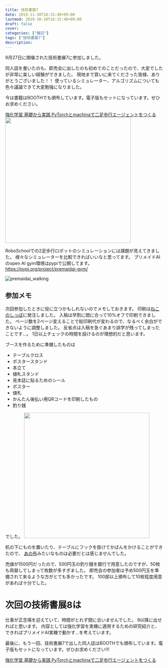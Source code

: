 ```yaml
---
title: 技術書展7
date: 2019-11-30T18:15:40+09:00
lastmod: 2019-30-10T18:15:40+09:00
draft: false
cover:
categories: ["雑記"]
tags: ["技術書展7"]
description: 
---
```


<!-- cover: "/images/2019/11/premaidai_walking.png" -->
9月27日に開催された技術書展7に参加しました。

同人誌を書いたのも、即売会に出したのも初めてのことだったので、大変でしたが非常に楽しい経験ができました。
現地まで買いに来てくださった皆様、ありがとうございました！！
使っているシミュレーター、アルゴリズムについても色々議論できて大変勉強になりました。

今は書籍はBOOTHでも頒布しています。電子版もセットになっています。ぜひお求めください。

[強化学習 基礎から実践 PyTorchとmachinaで二足歩行エージェントをつくる](https://ksyundo.booth.pm/items/1572827)
<img src="/images/2019/11/rl_book_top.png" width="400px">

RoboSchoolでの2足歩行ロボットのシミュレーションには課題が見えてきました。
様々なシミュレーターを比較できればいいなと思ってます。
プリメイドAIのopen AI gym環境はpypiで公開してます。
https://pypi.org/project/premaidai-gym/

![premaidai_walking](/images/2019/11/premaidai_walking.png)

## 参加メモ
次回参加したときに役に立つかもしれないのでメモしておきます。
印刷は[ねこのしっぽ](https://www.shippo.co.jp/neko/)に発注しました。
入稿は早割に間に合って10%オフで印刷できました。
ページ数を2ページ変えることで総印刷代が変わるので、なるべく余白ができないように調整しました。
反省点は入稿を急ぐあまり誤字が残ってしまったことです...。
1日以上チェックの時間を設けるのが理想的だと思います。

ブースを作るために準備したものは

- テーブルクロス
- ポスタースタンド
- 本立て
- 値札スタンド
- 見本誌に貼るためのシール
- ポスター
- 値札
- かんたん後払い用QRコードを印刷したもの
- 釣り銭

でした。
<img src="/images/2019/11/booth_view.jpg" width="400px">

机の下にものを置いたり、テーブルにフックを掛けてかばんをかけることができたので、
[あの布](http://anonuno.shop-pro.jp/)みたいなものは必要だとは感じませんでした。

売値が1500円だったので、500円玉の釣り銭を銀行で用意したのですが、50枚も両替してしまって枚数が多すぎました。
即売会の参加者は予め500円玉を準備されて来るような方がとても多かったです。
100部以上頒布して10枚程度用意があれば十分でした。

# 次回の技術書展8は
仕事が正念場を迎えていて、時間がとれず間に合いませんでした。
9以降に出せればと思います。
内容としては強化学習を実機に適用するための研究紹介と、できればプリメイドAI実機で動かす...を考えています。

最後に、もう一回、技術書展7で出した同人誌はBOOTHでも頒布しています。電子版もセットになっています。ぜひお求めください!!!

[強化学習 基礎から実践 PyTorchとmachinaで二足歩行エージェントをつくる](https://ksyundo.booth.pm/items/1572827)